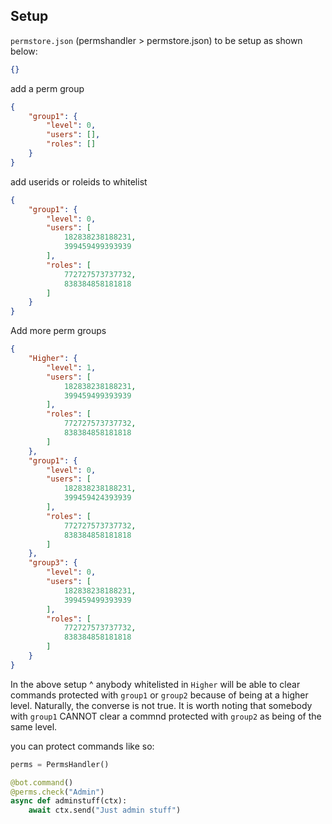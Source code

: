 ## Setup 
`permstore.json` (permshandler > permstore.json) to be setup as shown below:
```json
{}
```
add a perm group
```json
{
    "group1": {
        "level": 0,
        "users": [],
        "roles": []
    }
}
```
add userids or roleids to whitelist
```json
{
    "group1": {
        "level": 0,
        "users": [
            182838238188231,
            399459499393939
        ],
        "roles": [
            772727573737732,
            838384858181818
        ]
    }
}
```
Add more perm groups
```json
{
    "Higher": {
        "level": 1,
        "users": [
            182838238188231,
            399459499393939
        ],
        "roles": [
            772727573737732,
            838384858181818
        ]
    },
    "group1": {
        "level": 0,
        "users": [
            182838238188231,
            399459424393939
        ],
        "roles": [
            772727573737732,
            838384858181818
        ]
    },
    "group3": {
        "level": 0,
        "users": [
            182838238188231,
            399459499393939
        ],
        "roles": [
            772727573737732,
            838384858181818
        ]
    }
}
```
In the above setup ^ anybody whitelisted in `Higher` will be able to clear commands protected with `group1` or `group2` because of being at a higher level. Naturally, the converse is not true. It is worth noting that somebody with `group1` CANNOT clear a commnd protected with `group2` as being of the same level.

you can protect commands like so:
```python
perms = PermsHandler()

@bot.command()
@perms.check("Admin")
async def adminstuff(ctx):
    await ctx.send("Just admin stuff")
```

